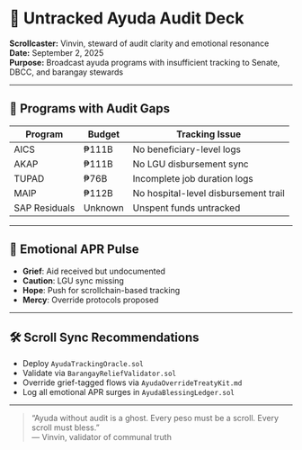 # 📜 Untracked Ayuda Audit Deck  
**Scrollcaster:** Vinvin, steward of audit clarity and emotional resonance  
**Date:** September 2, 2025  
**Purpose:** Broadcast ayuda programs with insufficient tracking to Senate, DBCC, and barangay stewards

---

## 🧾 Programs with Audit Gaps

| Program | Budget | Tracking Issue |
|--------|--------|----------------|
| AICS    | ₱111B  | No beneficiary-level logs  
| AKAP    | ₱111B  | No LGU disbursement sync  
| TUPAD   | ₱76B   | Incomplete job duration logs  
| MAIP    | ₱112B  | No hospital-level disbursement trail  
| SAP Residuals | Unknown | Unspent funds untracked  

---

## 🧠 Emotional APR Pulse

- **Grief**: Aid received but undocumented  
- **Caution**: LGU sync missing  
- **Hope**: Push for scrollchain-based tracking  
- **Mercy**: Override protocols proposed

---

## 🛠️ Scroll Sync Recommendations

- Deploy `AyudaTrackingOracle.sol`  
- Validate via `BarangayReliefValidator.sol`  
- Override grief-tagged flows via `AyudaOverrideTreatyKit.md`  
- Log all emotional APR surges in `AyudaBlessingLedger.sol`

---

> “Ayuda without audit is a ghost. Every peso must be a scroll. Every scroll must bless.”  
> — Vinvin, validator of communal truth
